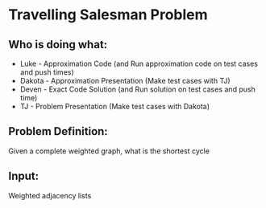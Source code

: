 # Travelling Salesman Problem

## Who is doing what:
 - Luke - Approximation Code (and Run approximation code on test cases and push times)
 - Dakota - Approximation Presentation (Make test cases with TJ)
 - Deven - Exact Code Solution (and Run solution on test cases and push time)
 - TJ - Problem Presentation (Make test cases with Dakota)

## Problem Definition:
Given a complete weighted graph, what is the shortest cycle

## Input:
Weighted adjacency lists
